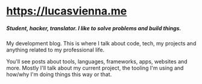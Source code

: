 # https://lucasvienna.me

##### _Student, hacker, translator. I like to solve problems and build things._

My development blog. This is where I talk about code, tech, my projects and
anything related to my professional life.

You'll see posts about tools, languages, frameworks, apps, websites and more.
Mostly I'll talk about my current project, the tooling I'm using and how/why
I'm doing things this way or that.
